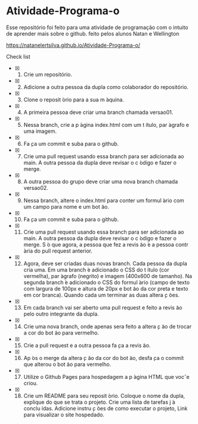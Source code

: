 # Atividade-Programa-o
Esse repositório foi feito para uma atividade de programação com o intuito de aprender mais sobre o github.
feito pelos alunos Natan e Wellington

https://natanelertsilva.github.io/Atividade-Programa-o/ 

Check list
- [x] 1. Crie um repositório.
- [x] 2. Adicione a outra pessoa da dupla como colaborador do repositório.
- [x] 3. Clone o reposit ́orio para a sua m ́aquina.
- [x] 4. A primeira pessoa deve criar uma branch chamada versao01.
- [x] 5. Nessa branch, crie a p ́agina index.html com um t ́ıtulo, par ́agrafo e uma imagem.
- [x] 6. Fa ̧ca um commit e suba para o github.
- [x] 7. Crie uma pull request usando essa branch para ser adicionada ao main. A outra pessoa da dupla
deve revisar o c ́odigo e fazer o merge.
- [x] 8. A outra pessoa do grupo deve criar uma nova branch chamada versao02.
- [x] 9. Nessa branch, altere o index.html para conter um formul ́ario com um campo para nome e um
bot ̃ao.
- [x] 10. Fa ̧ca um commit e suba para o github.
- [x] 11. Crie uma pull request usando essa branch para ser adicionada ao main. A outra pessoa da dupla
deve revisar o c ́odigo e fazer o merge. S ́o que agora, a pessoa que fez a revis ̃ao  ́e a pessoa contr ́aria
do pull request anterior.
- [x] 12. Agora, deve ser criadas duas novas branch. Cada pessoa da dupla cria uma. Em uma branch  ́e
adicionado o CSS do t ́ıtulo (cor vermelha), par ́agrafo (negrito) e imagem (400x600 de tamanho).
Na segunda branch  ́e adicionado o CSS do formul ́ario (campo de texto com largura de 100px e
altura de 20px e bot ̃ao da cor preta e texto em cor branca). Quando cada um terminar as duas
altera ̧c ̃oes.
- [x] 13. Em cada branch vai ser aberto uma pull request e feito a revis ̃ao pelo outro integrante da dupla.
- [x] 14. Crie uma nova branch, onde apenas sera feito a altera ̧c ̃ao de trocar a cor do bot ̃ao para vermelho.
- [x] 15. Crie a pull request e a outra pessoa fa ̧ca a revis ̃ao.
- [x] 16. Ap ́os o merge da altera ̧c ̃ao da cor do bot ̃ao, desfa ̧ca o commit que alterou o bot ̃ao para vermelho.
- [x] 17. Utilize o Github Pages para hospedagem a p ́agina HTML que vocˆe criou.
- [x] 18. Crie um README para seu reposit ́orio. Coloque o nome da dupla, explique do que se trata o
projeto. Crie uma lista de tarefas j ́a conclu ́ıdas. Adicione instru ̧c ̃oes de como executar o projeto,
Link para visualizar o site hospedado.

